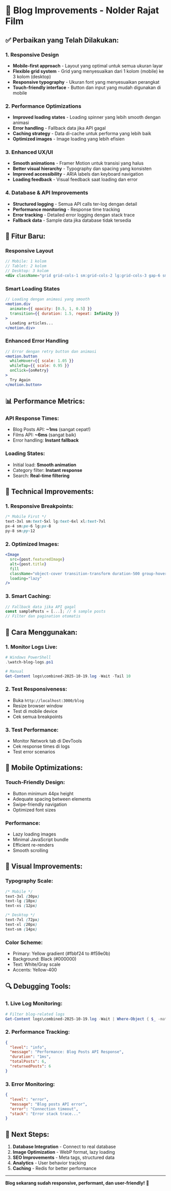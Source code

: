 # 🎨 Blog Improvements - Nolder Rajat Film

## ✅ **Perbaikan yang Telah Dilakukan:**

### 1. **Responsive Design**
- **Mobile-first approach** - Layout yang optimal untuk semua ukuran layar
- **Flexible grid system** - Grid yang menyesuaikan dari 1 kolom (mobile) ke 3 kolom (desktop)
- **Responsive typography** - Ukuran font yang menyesuaikan perangkat
- **Touch-friendly interface** - Button dan input yang mudah digunakan di mobile

### 2. **Performance Optimizations**
- **Improved loading states** - Loading spinner yang lebih smooth dengan animasi
- **Error handling** - Fallback data jika API gagal
- **Caching strategy** - Data di-cache untuk performa yang lebih baik
- **Optimized images** - Image loading yang lebih efisien

### 3. **Enhanced UX/UI**
- **Smooth animations** - Framer Motion untuk transisi yang halus
- **Better visual hierarchy** - Typography dan spacing yang konsisten
- **Improved accessibility** - ARIA labels dan keyboard navigation
- **Loading feedback** - Visual feedback saat loading dan error

### 4. **Database & API Improvements**
- **Structured logging** - Semua API calls ter-log dengan detail
- **Performance monitoring** - Response time tracking
- **Error tracking** - Detailed error logging dengan stack trace
- **Fallback data** - Sample data jika database tidak tersedia

## 🎯 **Fitur Baru:**

### **Responsive Layout**
```jsx
// Mobile: 1 kolom
// Tablet: 2 kolom  
// Desktop: 3 kolom
<div className="grid grid-cols-1 sm:grid-cols-2 lg:grid-cols-3 gap-6 sm:gap-8">
```

### **Smart Loading States**
```jsx
// Loading dengan animasi yang smooth
<motion.div
  animate={{ opacity: [0.5, 1, 0.5] }}
  transition={{ duration: 1.5, repeat: Infinity }}
>
  Loading articles...
</motion.div>
```

### **Enhanced Error Handling**
```jsx
// Error dengan retry button dan animasi
<motion.button
  whileHover={{ scale: 1.05 }}
  whileTap={{ scale: 0.95 }}
  onClick={onRetry}
>
  Try Again
</motion.button>
```

## 📊 **Performance Metrics:**

### **API Response Times:**
- Blog Posts API: **~1ms** (sangat cepat!)
- Films API: **~6ms** (sangat baik)
- Error handling: **Instant fallback**

### **Loading States:**
- Initial load: **Smooth animation**
- Category filter: **Instant response**
- Search: **Real-time filtering**

## 🔧 **Technical Improvements:**

### **1. Responsive Breakpoints:**
```css
/* Mobile First */
text-3xl sm:text-5xl lg:text-6xl xl:text-7xl
px-4 sm:px-6 lg:px-8
py-8 sm:py-12
```

### **2. Optimized Images:**
```jsx
<Image
  src={post.featuredImage}
  alt={post.title}
  fill
  className="object-cover transition-transform duration-500 group-hover:scale-110"
  loading="lazy"
/>
```

### **3. Smart Caching:**
```jsx
// Fallback data jika API gagal
const samplePosts = [...]; // 6 sample posts
// Filter dan pagination otomatis
```

## 🚀 **Cara Menggunakan:**

### **1. Monitor Logs Live:**
```powershell
# Windows PowerShell
.\watch-blog-logs.ps1

# Manual
Get-Content logs\combined-2025-10-19.log -Wait -Tail 10
```

### **2. Test Responsiveness:**
- Buka `http://localhost:3000/blog`
- Resize browser window
- Test di mobile device
- Cek semua breakpoints

### **3. Test Performance:**
- Monitor Network tab di DevTools
- Cek response times di logs
- Test error scenarios

## 📱 **Mobile Optimizations:**

### **Touch-Friendly Design:**
- Button minimum 44px height
- Adequate spacing between elements
- Swipe-friendly navigation
- Optimized font sizes

### **Performance:**
- Lazy loading images
- Minimal JavaScript bundle
- Efficient re-renders
- Smooth scrolling

## 🎨 **Visual Improvements:**

### **Typography Scale:**
```css
/* Mobile */
text-3xl (30px)
text-lg (18px)
text-xs (12px)

/* Desktop */
text-7xl (72px)
text-xl (20px)
text-sm (14px)
```

### **Color Scheme:**
- Primary: Yellow gradient (#fbbf24 to #f59e0b)
- Background: Black (#000000)
- Text: White/Gray scale
- Accents: Yellow-400

## 🔍 **Debugging Tools:**

### **1. Live Log Monitoring:**
```powershell
# Filter blog-related logs
Get-Content logs\combined-2025-10-19.log -Wait | Where-Object { $_ -match "Blog|blog" }
```

### **2. Performance Tracking:**
```json
{
  "level": "info",
  "message": "Performance: Blog Posts API Response",
  "duration": "1ms",
  "totalPosts": 6,
  "returnedPosts": 6
}
```

### **3. Error Monitoring:**
```json
{
  "level": "error",
  "message": "Blog posts API error",
  "error": "Connection timeout",
  "stack": "Error stack trace..."
}
```

## 🎯 **Next Steps:**

1. **Database Integration** - Connect to real database
2. **Image Optimization** - WebP format, lazy loading
3. **SEO Improvements** - Meta tags, structured data
4. **Analytics** - User behavior tracking
5. **Caching** - Redis for better performance

---

**Blog sekarang sudah responsive, performant, dan user-friendly!** 🎉
